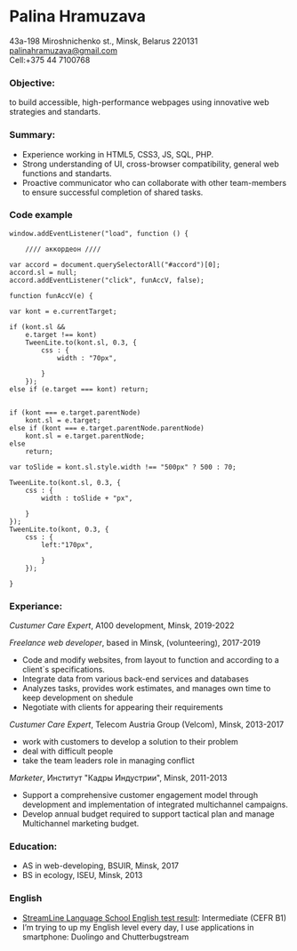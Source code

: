 # Palina Hramuzava
43a-198 Miroshnichenko st., Minsk, Belarus 220131  
palinahramuzava@gmail.com  
Cell:+375 44 7100768

### Objective:
to build accessible, high-performance webpages using innovative web strategies and standarts.

### Summary:
*	Experience working in HTML5, CSS3, JS, SQL, PHP.
*	Strong understanding of UI, cross-browser compatibility, general web functions and standarts.
*	Proactive communicator who can collaborate with other team-members to ensure successful completion of shared tasks.

### Code example
    window.addEventListener("load", function () {

		//// аккордеон ////

	var accord = document.querySelectorAll("#accord")[0];
    accord.sl = null; 
    accord.addEventListener("click", funAccV, false);

    function funAccV(e) {

	var kont = e.currentTarget;

	if (kont.sl &&  
		e.target !== kont) 
		TweenLite.to(kont.sl, 0.3, {
			css : {
				width : "70px",
				
			}
		});
	else if (e.target === kont) return;


	if (kont === e.target.parentNode) 
		kont.sl = e.target;
	else if (kont === e.target.parentNode.parentNode)
		kont.sl = e.target.parentNode;
	else
		return; 

	var toSlide = kont.sl.style.width !== "500px" ? 500 : 70;

	TweenLite.to(kont.sl, 0.3, { 
		css : {
			width : toSlide + "px",
			
		}
	});
	TweenLite.to(kont, 0.3, {
		css : {
			left:"170px",
			
		    }
	    });

    }

### Experiance:

*Custumer Care Expert*, A100 development, Minsk, 2019-2022

*Freelance web developer*, based in Minsk, (volunteering), 2017-2019
*	Code and modify websites, from layout to function and according to a client`s specifications.
*	Integrate data from various back-end services and databases
*	Analyzes tasks, provides work estimates, and manages own time to keep development on shedule
*	Negotiate with clients for appearing their requirements

*Custumer Care Expert*, Telecom Austria Group (Velcom), Minsk, 2013-2017
*	work with  customers to develop a solution to their problem
*	deal with difficult people
*	take the team leaders role in managing conflict

*Marketer*, Институт "Кадры Индустрии", Minsk, 2011-2013
*	Support a comprehensive customer engagement model through development and implementation of integrated multichannel campaigns.
*	Develop annual budget required to support tactical plan and manage Multichannel marketing budget.

### Education:
*	AS in web-developing, BSUIR, Minsk, 2017
*	BS in ecology, ISEU, Minsk, 2013

### English
*   [StreamLine Language School English test result](https://test.str.by): Intermediate (CEFR B1)
*   I’m trying to up my English level every day, I use applications in smartphone: Duolingo and Chutterbugstream     
  